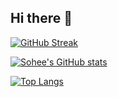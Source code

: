 ## Hi there 👋

[![GitHub Streak](https://streak-stats.demolab.com?user=BillionDollarSohee&theme=dark)](https://git.io/streak-stats)

[![Sohee's GitHub stats](https://github-readme-stats.vercel.app/api?username=BillionDollarSohee&show_icons=true&theme=dark)](https://github.com/anuraghazra/github-readme-stats)

[![Top Langs](https://github-readme-stats.vercel.app/api/top-langs/?username=BillionDollarSohee&layout=compact&theme=dark)](https://github.com/anuraghazra/github-readme-stats)
